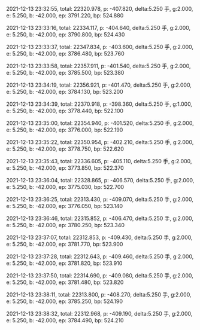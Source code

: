 2021-12-13 23:32:55, total: 22320.978, p: -407.820, delta:5.250 手, g:2.000, e: 5.250, b: -42.000, ep: 3791.220, bp: 524.880

2021-12-13 23:33:16, total: 22334.117, p: -404.640, delta:5.250 手, g:2.000, e: 5.250, b: -42.000, ep: 3790.800, bp: 524.430

2021-12-13 23:33:37, total: 22347.834, p: -403.600, delta:5.250 手, g:2.000, e: 5.250, b: -42.000, ep: 3786.480, bp: 523.760

2021-12-13 23:33:58, total: 22357.911, p: -401.540, delta:5.250 手, g:2.000, e: 5.250, b: -42.000, ep: 3785.500, bp: 523.380

2021-12-13 23:34:19, total: 22356.921, p: -401.470, delta:5.250 手, g:2.000, e: 5.250, b: -42.000, ep: 3784.130, bp: 523.200

2021-12-13 23:34:39, total: 22370.918, p: -398.360, delta:5.250 手, g:1.000, e: 5.250, b: -42.000, ep: 3778.440, bp: 522.100

2021-12-13 23:35:00, total: 22354.940, p: -401.520, delta:5.250 手, g:2.000, e: 5.250, b: -42.000, ep: 3776.000, bp: 522.190

2021-12-13 23:35:22, total: 22350.954, p: -402.210, delta:5.250 手, g:2.000, e: 5.250, b: -42.000, ep: 3778.750, bp: 522.620

2021-12-13 23:35:43, total: 22336.605, p: -405.110, delta:5.250 手, g:2.000, e: 5.250, b: -42.000, ep: 3773.850, bp: 522.370

2021-12-13 23:36:04, total: 22328.865, p: -406.570, delta:5.250 手, g:2.000, e: 5.250, b: -42.000, ep: 3775.030, bp: 522.700

2021-12-13 23:36:25, total: 22313.430, p: -409.070, delta:5.250 手, g:2.000, e: 5.250, b: -42.000, ep: 3776.050, bp: 523.140

2021-12-13 23:36:46, total: 22315.852, p: -406.470, delta:5.250 手, g:2.000, e: 5.250, b: -42.000, ep: 3780.250, bp: 523.340

2021-12-13 23:37:07, total: 22312.853, p: -409.430, delta:5.250 手, g:2.000, e: 5.250, b: -42.000, ep: 3781.770, bp: 523.900

2021-12-13 23:37:28, total: 22312.643, p: -409.460, delta:5.250 手, g:2.000, e: 5.250, b: -42.000, ep: 3781.820, bp: 523.910

2021-12-13 23:37:50, total: 22314.690, p: -409.080, delta:5.250 手, g:2.000, e: 5.250, b: -42.000, ep: 3781.480, bp: 523.820

2021-12-13 23:38:11, total: 22313.800, p: -408.270, delta:5.250 手, g:2.000, e: 5.250, b: -42.000, ep: 3785.250, bp: 524.190

2021-12-13 23:38:32, total: 22312.968, p: -409.190, delta:5.250 手, g:2.000, e: 5.250, b: -42.000, ep: 3784.490, bp: 524.210